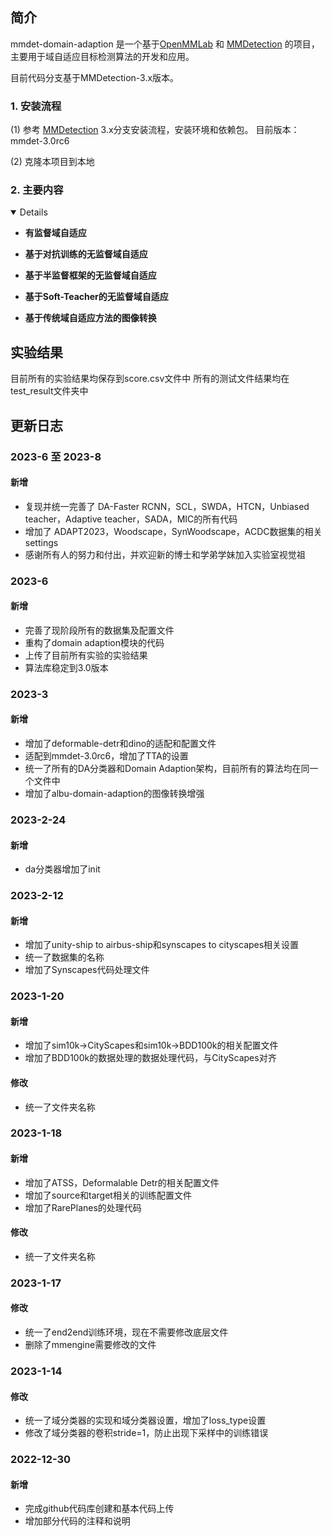 
## 简介

mmdet-domain-adaption 是一个基于[OpenMMLab](https://openmmlab.com/) 和 [MMDetection](https://github.com/open-mmlab/mmdetection/) 的项目，主要用于域自适应目标检测算法的开发和应用。

目前代码分支基于MMDetection-3.x版本。


### 1. 安装流程
(1) 参考  [MMDetection](https://github.com/open-mmlab/mmdetection/) 3.x分支安装流程，安装环境和依赖包。
目前版本：mmdet-3.0rc6

(2) 克隆本项目到本地


### 2. 主要内容
<details open>

- **有监督域自适应**

- **基于对抗训练的无监督域自适应**
  
- **基于半监督框架的无监督域自适应**
  
- **基于Soft-Teacher的无监督域自适应**

- **基于传统域自适应方法的图像转换**

  
</details>


## 实验结果
目前所有的实验结果均保存到score.csv文件中
所有的测试文件结果均在test_result文件夹中


## 更新日志
### 2023-6 至 2023-8
#### 新增
* 复现并统一完善了 DA-Faster RCNN，SCL，SWDA，HTCN，Unbiased teacher，Adaptive teacher，SADA，MIC的所有代码
* 增加了 ADAPT2023，Woodscape，SynWoodscape，ACDC数据集的相关settings
* 感谢所有人的努力和付出，并欢迎新的博士和学弟学妹加入实验室视觉祖

### 2023-6
#### 新增
* 完善了现阶段所有的数据集及配置文件
* 重构了domain adaption模块的代码
* 上传了目前所有实验的实验结果
* 算法库稳定到3.0版本

### 2023-3
#### 新增
* 增加了deformable-detr和dino的适配和配置文件
* 适配到mmdet-3.0rc6，增加了TTA的设置
* 统一了所有的DA分类器和Domain Adaption架构，目前所有的算法均在同一个文件中
* 增加了albu-domain-adaption的图像转换增强

### 2023-2-24
#### 新增
* da分类器增加了init

### 2023-2-12
#### 新增
* 增加了unity-ship to airbus-ship和synscapes to cityscapes相关设置
* 统一了数据集的名称
* 增加了Synscapes代码处理文件


### 2023-1-20
#### 新增
* 增加了sim10k->CityScapes和sim10k->BDD100k的相关配置文件
* 增加了BDD100k的数据处理的数据处理代码，与CityScapes对齐
#### 修改
* 统一了文件夹名称


### 2023-1-18
#### 新增
* 增加了ATSS，Deformalable Detr的相关配置文件
* 增加了source和target相关的训练配置文件
* 增加了RarePlanes的处理代码
#### 修改
* 统一了文件夹名称

### 2023-1-17
#### 修改
* 统一了end2end训练环境，现在不需要修改底层文件
* 删除了mmengine需要修改的文件

### 2023-1-14
#### 修改
* 统一了域分类器的实现和域分类器设置，增加了loss_type设置
* 修改了域分类器的卷积stride=1，防止出现下采样中的训练错误


### 2022-12-30
#### 新增
* 完成github代码库创建和基本代码上传
* 增加部分代码的注释和说明
